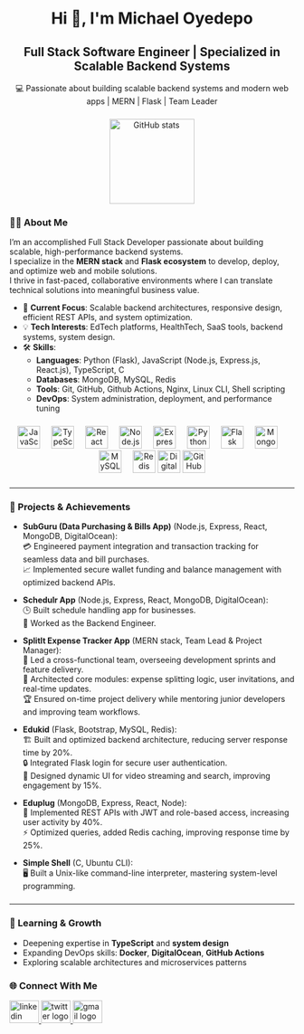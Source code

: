 <h1 align="center">Hi 👋, I'm Michael Oyedepo</h1>
<h2 align="center">Full Stack Software Engineer | Specialized in Scalable Backend Systems</h2>
<p align="center">💻 Passionate about building scalable backend systems and modern web apps | MERN | Flask | Team Leader</p>

###
###
<div align="center">
  <img src="https://github-readme-stats.vercel.app/api?username=Mr-Michael-dev&hide_title=false&hide_rank=false&show_icons=true&include_all_commits=true&count_private=true&disable_animations=false&theme=dracula&locale=en&hide_border=false" height="150" alt="GitHub stats"  />
</div>

###

### 👨‍💻 About Me

I’m an accomplished Full Stack Developer passionate about building scalable, high-performance backend systems.  
I specialize in the **MERN stack** and **Flask ecosystem** to develop, deploy, and optimize web and mobile solutions.  
I thrive in fast-paced, collaborative environments where I can translate technical solutions into meaningful business value.

- 🔭 **Current Focus**: Scalable backend architectures, responsive design, efficient REST APIs, and system optimization.
- 💡 **Tech Interests**: EdTech platforms, HealthTech, SaaS tools, backend systems, system design.
- 🛠 **Skills**:
  - **Languages**: Python (Flask), JavaScript (Node.js, Express.js, React.js), TypeScript, C
  - **Databases**: MongoDB, MySQL, Redis
  - **Tools**: Git, GitHub, Github Actions, Nginx, Linux CLI, Shell scripting
  - **DevOps**: System administration, deployment, and performance tuning

###

###

###
<div align="center">
  <img src="https://cdn.jsdelivr.net/gh/devicons/devicon/icons/javascript/javascript-original.svg" height="40" alt="JavaScript"  />
  <img width="12" />
  <img src="https://cdn.jsdelivr.net/gh/devicons/devicon/icons/typescript/typescript-original.svg" height="40" alt="TypeScript"  />
  <img width="12" />
  <img src="https://cdn.jsdelivr.net/gh/devicons/devicon/icons/react/react-original.svg" height="40" alt="React"  />
  <img width="12" />
  <img src="https://cdn.jsdelivr.net/gh/devicons/devicon/icons/nodejs/nodejs-original.svg" height="40" alt="Node.js"  />
  <img width="12" />
  <img src="https://cdn.jsdelivr.net/gh/devicons/devicon/icons/express/express-original.svg" height="40" alt="Express.js"  />
  <img width="12" />
  <img src="https://cdn.jsdelivr.net/gh/devicons/devicon/icons/python/python-original.svg" height="40" alt="Python"  />
  <img width="12" />
  <img src="https://cdn.jsdelivr.net/gh/devicons/devicon/icons/flask/flask-original.svg" height="40" alt="Flask"  />
  <img width="12" />
  <img src="https://cdn.jsdelivr.net/gh/devicons/devicon/icons/mongodb/mongodb-original.svg" height="40" alt="MongoDB"  />
  <img width="12" />
  <img src="https://cdn.jsdelivr.net/gh/devicons/devicon/icons/mysql/mysql-original.svg" height="40" alt="MySQL"  />
  <img width="12" />
  <img src="https://cdn.jsdelivr.net/gh/devicons/devicon/icons/redis/redis-original.svg" height="40" alt="Redis"  />
  <img src="https://cdn.jsdelivr.net/gh/devicons/devicon/icons/digitalocean/digitalocean-original.svg" height="40" alt="DigitalOcean" />
  <img src="https://cdn.jsdelivr.net/gh/devicons/devicon/icons/github/github-original.svg" height="40" alt="GitHub Actions" />
</div>

###

---

### 🚀 Projects & Achievements

- **SubGuru (Data Purchasing & Bills App)** (Node.js, Express, React, MongoDB, DigitalOcean):  
  💳 Engineered payment integration and transaction tracking for seamless data and bill purchases.  
  📈 Implemented secure wallet funding and balance management with optimized backend APIs.

- **Schedulr App** (Node.js, Express, React, MongoDB, DigitalOcean):  
  🕒 Built schedule handling app for businesses.  
  🔧 Worked as the Backend Engineer.

- **SplitIt Expense Tracker App** (MERN stack, Team Lead & Project Manager):  
  👥 Led a cross-functional team, overseeing development sprints and feature delivery.  
  🧩 Architected core modules: expense splitting logic, user invitations, and real-time updates.  
  🏆 Ensured on-time project delivery while mentoring junior developers and improving team workflows.

- **Edukid** (Flask, Bootstrap, MySQL, Redis):  
  🏗️ Built and optimized backend architecture, reducing server response time by 20%.  
  🔒 Integrated Flask login for secure user authentication.  
  🎥 Designed dynamic UI for video streaming and search, improving engagement by 15%.

- **Eduplug** (MongoDB, Express, React, Node):  
  🔑 Implemented REST APIs with JWT and role-based access, increasing user activity by 40%.  
  ⚡ Optimized queries, added Redis caching, improving response time by 25%.

- **Simple Shell** (C, Ubuntu CLI):  
  🖥️ Built a Unix-like command-line interpreter, mastering system-level programming.

###

###
---

### 🌱 Learning & Growth

- Deepening expertise in **TypeScript** and **system design**  
- Expanding DevOps skills: **Docker**, **DigitalOcean**, **GitHub Actions**  
- Exploring scalable architectures and microservices patterns

###

###

### 🌐 Connect With Me

<div align="left">
  <a href="https://www.linkedin.com/in/michael-oyedepo/" target="_blank">
    <img src="https://raw.githubusercontent.com/maurodesouza/profile-readme-generator/master/src/assets/icons/social/linkedin/default.svg" width="52" height="40" alt="linkedin logo" />
  </a>
  <a href="https://twitter.com/michealoyedepo" target="_blank">
    <img src="https://raw.githubusercontent.com/maurodesouza/profile-readme-generator/master/src/assets/icons/social/twitter/default.svg" width="52" height="40" alt="twitter logo" />
  </a>
  <a href="mailto:michael.oyedepo@gmail.com" target="_blank">
    <img src="https://raw.githubusercontent.com/maurodesouza/profile-readme-generator/master/src/assets/icons/social/gmail/default.svg" width="52" height="40" alt="gmail logo" />
  </a>
</div>

###
